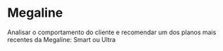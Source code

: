 # Megaline
Analisar o comportamento do cliente e recomendar um dos planos mais recentes da Megaline: Smart ou Ultra
